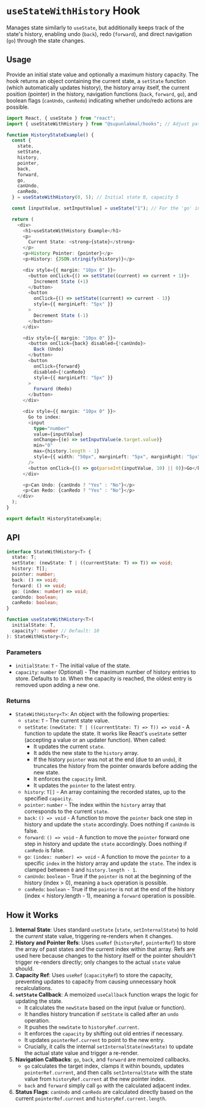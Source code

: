 # `useStateWithHistory` Hook

Manages state similarly to `useState`, but additionally keeps track of the state's history, enabling undo (`back`), redo (`forward`), and direct navigation (`go`) through the state changes.

## Usage

Provide an initial state value and optionally a maximum history capacity. The hook returns an object containing the current state, a `setState` function (which automatically updates history), the history array itself, the current position (pointer) in the history, navigation functions (`back`, `forward`, `go`), and boolean flags (`canUndo`, `canRedo`) indicating whether undo/redo actions are possible.

```typescript
import React, { useState } from "react";
import { useStateWithHistory } from "@supunlakmal/hooks"; // Adjust path

function HistoryStateExample() {
  const {
    state,
    setState,
    history,
    pointer,
    back,
    forward,
    go,
    canUndo,
    canRedo,
  } = useStateWithHistory(0, 5); // Initial state 0, capacity 5

  const [inputValue, setInputValue] = useState("1"); // For the 'go' input

  return (
    <div>
      <h1>useStateWithHistory Example</h1>
      <p>
        Current State: <strong>{state}</strong>
      </p>
      <p>History Pointer: {pointer}</p>
      <p>History: {JSON.stringify(history)}</p>

      <div style={{ margin: "10px 0" }}>
        <button onClick={() => setState((current) => current + 1)}>
          Increment State (+1)
        </button>
        <button
          onClick={() => setState((current) => current - 1)}
          style={{ marginLeft: "5px" }}
        >
          Decrement State (-1)
        </button>
      </div>

      <div style={{ margin: "10px 0" }}>
        <button onClick={back} disabled={!canUndo}>
          Back (Undo)
        </button>
        <button
          onClick={forward}
          disabled={!canRedo}
          style={{ marginLeft: "5px" }}
        >
          Forward (Redo)
        </button>
      </div>

      <div style={{ margin: "10px 0" }}>
        Go to index:
        <input
          type="number"
          value={inputValue}
          onChange={(e) => setInputValue(e.target.value)}
          min="0"
          max={history.length - 1}
          style={{ width: "50px", marginLeft: "5px", marginRight: "5px" }}
        />
        <button onClick={() => go(parseInt(inputValue, 10) || 0)}>Go</button>
      </div>

      <p>Can Undo: {canUndo ? "Yes" : "No"}</p>
      <p>Can Redo: {canRedo ? "Yes" : "No"}</p>
    </div>
  );
}

export default HistoryStateExample;
```

## API

```typescript
interface StateWithHistory<T> {
  state: T;
  setState: (newState: T | ((currentState: T) => T)) => void;
  history: T[];
  pointer: number;
  back: () => void;
  forward: () => void;
  go: (index: number) => void;
  canUndo: boolean;
  canRedo: boolean;
}

function useStateWithHistory<T>(
  initialState: T,
  capacity?: number // Default: 10
): StateWithHistory<T>;
```

### Parameters

- `initialState`: `T` - The initial value of the state.
- `capacity`: `number` (Optional) - The maximum number of history entries to store. Defaults to `10`. When the capacity is reached, the oldest entry is removed upon adding a new one.

### Returns

- `StateWithHistory<T>`: An object with the following properties:
  - `state`: `T` - The current state value.
  - `setState`: `(newState: T | ((currentState: T) => T)) => void` - A function to update the state. It works like React's `useState` setter (accepting a value or an updater function). When called:
    - It updates the current `state`.
    - It adds the new state to the `history` array.
    - If the history `pointer` was not at the end (due to an `undo`), it truncates the history from the pointer onwards before adding the new state.
    - It enforces the `capacity` limit.
    - It updates the `pointer` to the latest entry.
  - `history`: `T[]` - An array containing the recorded states, up to the specified `capacity`.
  - `pointer`: `number` - The index within the `history` array that corresponds to the current `state`.
  - `back`: `() => void` - A function to move the `pointer` back one step in history and update the `state` accordingly. Does nothing if `canUndo` is false.
  - `forward`: `() => void` - A function to move the `pointer` forward one step in history and update the `state` accordingly. Does nothing if `canRedo` is false.
  - `go`: `(index: number) => void` - A function to move the `pointer` to a specific `index` in the history array and update the `state`. The index is clamped between `0` and `history.length - 1`.
  - `canUndo`: `boolean` - True if the `pointer` is not at the beginning of the history (index > 0), meaning a `back` operation is possible.
  - `canRedo`: `boolean` - True if the `pointer` is not at the end of the history (index < history.length - 1), meaning a `forward` operation is possible.

## How it Works

1.  **Internal State**: Uses standard `useState` (`state`, `setInternalState`) to hold the _current_ state value, triggering re-renders when it changes.
2.  **History and Pointer Refs**: Uses `useRef` (`historyRef`, `pointerRef`) to store the array of past states and the current index within that array. Refs are used here because changes to the history itself or the pointer shouldn't trigger re-renders directly; only changes to the actual `state` value should.
3.  **Capacity Ref**: Uses `useRef` (`capacityRef`) to store the capacity, preventing updates to capacity from causing unnecessary hook recalculations.
4.  **`setState` Callback**: A memoized `useCallback` function wraps the logic for updating the state.
    - It calculates the `newState` based on the input (value or function).
    - It handles history truncation if `setState` is called after an `undo` operation.
    - It pushes the `newState` to `historyRef.current`.
    - It enforces the `capacity` by shifting out old entries if necessary.
    - It updates `pointerRef.current` to point to the new entry.
    - Crucially, it calls the internal `setInternalState(newState)` to update the actual state value and trigger a re-render.
5.  **Navigation Callbacks**: `go`, `back`, and `forward` are memoized callbacks.
    - `go` calculates the target index, clamps it within bounds, updates `pointerRef.current`, and then calls `setInternalState` with the state value from `historyRef.current` at the new pointer index.
    - `back` and `forward` simply call `go` with the calculated adjacent index.
6.  **Status Flags**: `canUndo` and `canRedo` are calculated directly based on the current `pointerRef.current` and `historyRef.current.length`.
